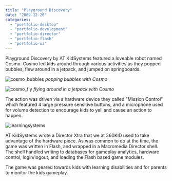 ```yaml
---
title: "Playground Discovery"
date: "2009-12-26"
categories:
  - "portfolio-desktop"
  - "portfolio-development"
  - "portfolio-director"
  - "portfolio-flash"
  - "portfolio-ui"
---
```


Playground Discovery by AT KidSystems featured a loveable robot named Cosmo. Cosmo led kids around through various activities as they popped bubbles, flew around in a jetpack, and jumped on springboards.

![cosmo_bubbles](https://d2ypg8o05lff0b.cloudfront.net/wp-content/uploads/2011/12/cosmo_bubbles.gif)
*popping bubbles with Cosmo*

![cosmo_fly](https://d2ypg8o05lff0b.cloudfront.net/wp-content/uploads/2011/12/cosmo_fly.gif)
*flying around in a jetpack with Cosmo*

The action was driven via a hardware device they called "Mission Control" which featured 4 large pressure sensitive buttons, and a microphone used for volume detection to encourage kids to yell and cause an action to happen.

![learningsystems](https://d2ypg8o05lff0b.cloudfront.net/wp-content/uploads/2011/12/learningsystems.jpg)

AT KidSystems wrote a Director Xtra that we at 360KID used to take advantage of the hardware piece. As was common to do at the time, the game was written in Flash, and wrapped in a Macromedia Director shell. The shell handled writing to databases for gameplay analytics, hardware control, login/logout, and loading the Flash based game modules.

The game was geared towards kids with learning disabilities and for parents to monitor the kids gameplay.
